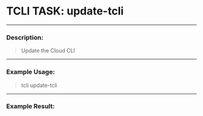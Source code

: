 # TCLI TASK: update-tcli

---
### Description:
> Update the Cloud CLI

---
### Example Usage:
> tcli update-tcli



---
### Example Result:
